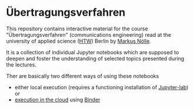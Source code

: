 # Übertragungsverfahren
This repository contains interactive material for the course "Übertragungsverfahren" (communications engineering) read at the university of applied science ([HTW](https://www.htw-berlin.de/)) Berlin by [Markus Nölle](https://www.htw-berlin.de/hochschule/personen/person/?eid=9586). 

It is a collection of individual Jupyter notebooks which are supposed to deepen and foster the understanding of selected topics presented during the lectures.

Ther are basically two different ways of using these notebooks
* either local execution (requires a functioning installation of [Jupyter-lab](https://jupyterlab.readthedocs.io/en/stable/#)) or
* [execution in the cloud]() using [Binder](https://mybinder.org/)